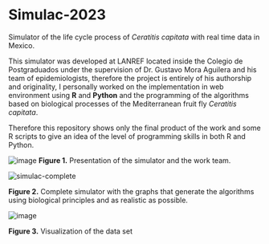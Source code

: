 # Simulac-2023
Simulator of the life cycle process of _Ceratitis capitata_ with real time data in Mexico.

This simulator was developed at LANREF located inside the Colegio de Postgraduados under the supervision of Dr. Gustavo Mora Aguilera and his team of epidemiologists, therefore the project is entirely of his authorship and originality, I personally worked on the implementation in web environment using **R** and **Python** and the programming of the algorithms based on biological processes of the Mediterranean fruit fly *Ceratitis capitata*.

Therefore this repository shows only the final product of the work and some R scripts to give an idea of the level of programming skills in both R and Python.

![image](https://github.com/13260618/Simulac-ShinyApp/assets/111941844/c8191aa7-1753-4c27-b3a1-042eb6f18fb5)
**Figure 1.**  Presentation of the simulator and the work team.

![simulac-complete](https://github.com/13260618/Simulac-ShinyApp/assets/111941844/87a9d400-4019-4d5b-b92d-693e98428408)

**Figure 2.** Complete simulator with the graphs that generate the algorithms using biological principles and as realistic as possible.

![image](https://github.com/13260618/Simulac-ShinyApp/assets/111941844/0b8db6eb-cb30-4a71-bce2-fddb902929c2)

**Figure 3.** Visualization of the data set 
